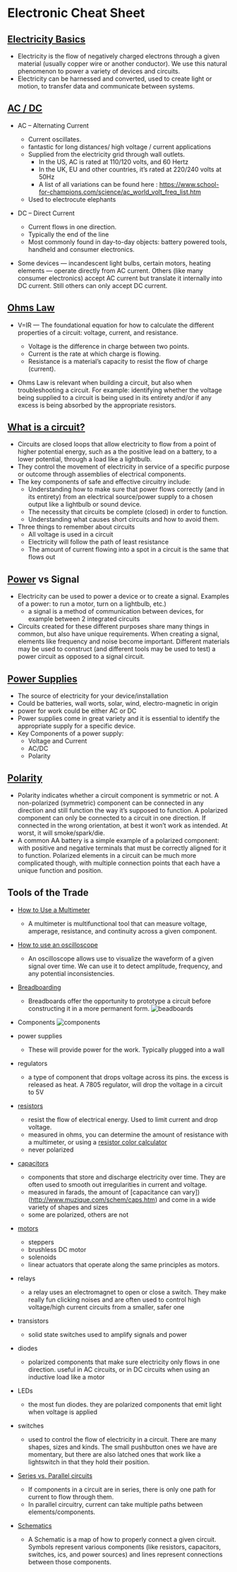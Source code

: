 # Electronic Cheat Sheet

## [Electricity Basics](https://learn.sparkfun.com/tutorials/what-is-electricity)
* Electricity is the flow of negatively charged electrons through a given material (usually copper wire or another conductor). We use this natural phenomenon to power a variety of devices and circuits.
* Electricity can be harnessed and converted, used to create light or motion, to transfer data and communicate between systems.

## [AC / DC](https://learn.sparkfun.com/tutorials/alternating-current-ac-vs-direct-current-dc)
* AC – Alternating Current
   * Current oscillates.
   * fantastic for long distances/ high voltage / current applications
   * Supplied from the electricity grid through wall outlets.
     * In the US, AC is rated at 110/120 volts, and 60 Hertz
     * In the UK, EU and other countries, it’s rated at 220/240 volts at 50Hz
     * A list of all variations can be found here : https://www.school-for-champions.com/science/ac_world_volt_freq_list.htm
   * Used to electrocute elephants

* DC – Direct Current
   * Current flows in one direction.
   * Typically the end of the line
   * Most commonly found in day-to-day objects: battery powered tools, handheld and consumer electronics.

* Some devices — incandescent light bulbs, certain motors, heating elements — operate directly from AC current. Others (like many consumer electronics) accept AC current but translate it internally into DC current. Still others can only accept DC current.

## [Ohms Law](https://learn.sparkfun.com/tutorials/voltage-current-resistance-and-ohms-law)
* V=IR — The foundational equation for how to calculate the different properties of a circuit: voltage, current, and resistance.  
  * Voltage is the difference in charge between two points.
  * Current is the rate at which charge is flowing.
  * Resistance is a material’s capacity to resist the flow of charge (current).

* Ohms Law is relevant when building a circuit, but also when troubleshooting a circuit. For example:  identifying whether the voltage being supplied to a circuit is being used in its entirety and/or if any excess is being absorbed by the appropriate resistors.

## [What is a circuit?](https://learn.sparkfun.com/tutorials/what-is-a-circuit)
* Circuits are closed loops that allow electricity to flow from a point of higher potential energy, such as a the positive lead on a battery, to a lower potential, through a load like a lightbulb.
* They control the movement of electricity in service of a specific purpose or outcome through assemblies of electrical components.
* The key components of safe and effective circuitry include:
  * Understanding how to make sure that power flows correctly (and in its entirety) from an electrical source/power supply to a chosen output like a lightbulb or sound device.
  * The necessity that circuits be complete (closed) in order to function.
  * Understanding what causes short circuits and how to avoid them.
* Three things to remember about circuits
  * All voltage is used in a circuit
  * Electricity will follow the path of least resistance
  * The amount of current flowing into a spot in a circuit is the same that flows out

## [Power](https://learn.sparkfun.com/tutorials/electric-power) vs Signal
* Electricity can be used to power a device or to create a signal. Examples of a power: to run a motor, turn on a lightbulb, etc.)
  * a signal is a method of communication between devices, for example between 2 integrated circuits
* Circuits created for these different purposes share many things in common, but also have unique requirements. When creating a signal, elements like frequency and noise become important. Different materials may be used to construct (and different tools may be used to test) a power circuit as opposed to a signal circuit.

## [Power Supplies](https://learn.adafruit.com/power-supplies)
* The source of electricity for your device/installation
* Could be batteries, wall worts, solar, wind, electro-magnetic in origin
* power for work could be either AC or DC
* Power supplies come in great variety and it is essential to identify the appropriate supply for a specific device.
* Key Components of a power supply:
  * Voltage and Current
  * AC/DC
  * Polarity

## [Polarity](https://learn.sparkfun.com/tutorials/polarity)
* Polarity indicates whether a circuit component is symmetric or not. A non-polarized (symmetric) component can be connected in any direction and still function the way it’s supposed to function. A polarized component can only be connected to a circuit in one direction. If connected in the wrong orientation, at best it won’t work as intended. At worst, it will smoke/spark/die.
* A common AA battery is a simple example of a polarized component: with positive and negative terminals that must be correctly aligned for it to function. Polarized elements in a circuit can be much more complicated though, with multiple connection points that each have a unique function and position.

## Tools of the Trade
* [How to Use a Multimeter](https://learn.sparkfun.com/tutorials/how-to-use-a-multimeter)
  * A multimeter is multifunctional tool that can measure voltage, amperage, resistance, and continuity across a given component.

* [How to use an oscilloscope](https://learn.sparkfun.com/tutorials/how-to-use-an-oscilloscope)
  * An oscilloscope allows use to visualize the waveform of a given signal over time. We can use it to detect amplitude, frequency, and any potential inconsistencies.
  
* [Breadboarding](https://learn.sparkfun.com/tutorials/how-to-use-a-breadboard)
  * Breadboards offer the opportunity to prototype a circuit before constructing it in a more permanent form. 
![beadboards]({{site.baseurl}}/images/breadboards.png "various breadboards")

* Components
![components]({{site.baseurl}}/images/various-parts.png "various parts")

* power supplies
  * These will provide power for the work. Typically plugged into a wall
* regulators
  * a type of component that drops voltage across its pins. the excess is released as heat. A 7805 regulator, will drop the voltage in a circuit to 5V
* [resistors](https://learn.sparkfun.com/tutorials/resistors)
  * resist the flow of electrical energy. Used to limit current and drop voltage.
  * measured in ohms, you can determine the amount of resistance with a multimeter, or using a [resistor color calculator](https://www.digikey.com/en/resources/conversion-calculators/conversion-calculator-resistor-color-code-4-band)
  * never polarized
* [capacitors](https://learn.sparkfun.com/tutorials/capacitors)
  * components that store and discharge electricity over time. They are often used to smooth out irregularities in current and voltage.
  * measured in farads, the amount of [capacitance can vary])(http://www.muzique.com/schem/caps.htm) and come in a wide variety of shapes and sizes
  * some are polarized, others are not
* [motors](https://learn.sparkfun.com/tutorials/motors-and-selecting-the-right-one)
  * steppers
  * brushless DC motor
  * solenoids
  * linear actuators that operate along the same principles as motors.
* relays
  * a relay uses an electromagnet to open or close a switch. They make really fun clicking noises and are often used to control high voltage/high current circuits from a smaller, safer one
* transistors
  * solid state switches used to amplify signals and power
* diodes
  * polarized components that make sure electricity only flows in one direction. useful in AC circuits, or in DC circuits when using an inductive load like a motor
* LEDs
  * the most fun diodes. they are polarized components that emit light when voltage is applied
* switches
  * used to control the flow of electricity in a circuit. There are many shapes, sizes and kinds. The small pushbutton ones we have are momentary, but there are also latched ones that work like a lightswitch in that they hold their position.
* [Series vs. Parallel circuits](https://learn.sparkfun.com/tutorials/series-and-parallel-circuits)
  * If components in a circuit are in series, there is only one path for current to flow through them.  
  * In parallel circuitry, current can take multiple paths between elements/components.
* [Schematics](https://learn.sparkfun.com/tutorials/how-to-read-a-schematic)
  * A Schematic is a map of how to properly connect a given circuit. Symbols represent various components (like resistors, capacitors, switches, ics, and power sources)  and lines represent connections between those components.
